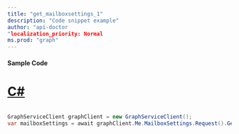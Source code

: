 ```yaml
---
title: "get_mailboxsettings_1"
description: "Code snippet example" 
author: "api-doctor
"localization_priority: Normal
ms.prod: "graph"
--- 
```

#### Sample Code
# [C#](#tab/Csharp)

```C#

GraphServiceClient graphClient = new GraphServiceClient();
var mailboxSettings = await graphClient.Me.MailboxSettings.Request().GetAsync();

```